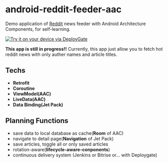 # android-reddit-feeder-aac
Demo application of [Reddit](https://www.reddit.com/hot) news feeder with Android Architecture Components, for self-learning.

[<img src="https://dply.me/7vcood/button/large" alt="Try it on your device via DeployGate">](https://dply.me/7vcood#install)

**This app is still in progress!!**
Currently, this app just allow you to fetch hot reddit news with only auther names and article titles.

## Techs

- **Retrofit**
- **Coroutine**
- **ViewModel(AAC)**
- **LiveData(AAC)**
- **Data Binding(Jet Pack)**

## Planning Functions

- save data to local database as cache(**Room** of AAC)
- navigate to detail page(**Navigation** of Jet Pack)
- save articles, toggle all or only saved articles
- rotation-aware(**lifecycle-aware-conponents**)
- continuous delivery system (Jenkins or Bitrise or... with Deploygate)


